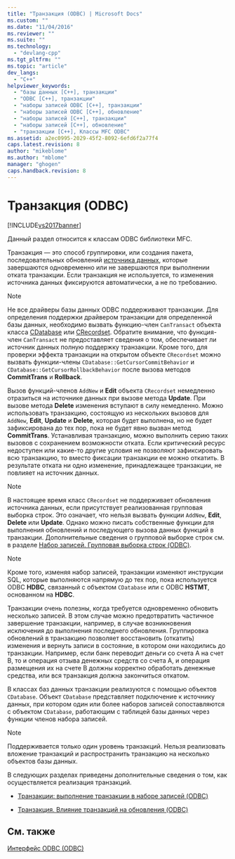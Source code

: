 ```yaml
---
title: "Транзакция (ODBC) | Microsoft Docs"
ms.custom: ""
ms.date: "11/04/2016"
ms.reviewer: ""
ms.suite: ""
ms.technology: 
  - "devlang-cpp"
ms.tgt_pltfrm: ""
ms.topic: "article"
dev_langs: 
  - "C++"
helpviewer_keywords: 
  - "базы данных [C++], транзакции"
  - "ODBC [C++], транзакции"
  - "наборы записей ODBC [C++], транзакции"
  - "наборы записей ODBC [C++], обновление"
  - "наборы записей [C++], транзакции"
  - "наборы записей [C++], обновление"
  - "транзакции [C++], Классы MFC ODBC"
ms.assetid: a2ec0995-2029-45f2-8092-6efd6f2a77f4
caps.latest.revision: 8
author: "mikeblome"
ms.author: "mblome"
manager: "ghogen"
caps.handback.revision: 8
---
```

# Транзакция (ODBC)
[!INCLUDE[vs2017banner](../../assembler/inline/includes/vs2017banner.md)]

Данный раздел относится к классам ODBC библиотеки MFC.  
  
 Транзакция — это способ группировки, или создания пакета, последовательных обновлений [источника данных](../../data/odbc/data-source-odbc.md), которые завершаются одновременно или не завершаются при выполнении отката транзакции.  Если транзакция не используется, то изменения источника данных фиксируются автоматически, а не по требованию.  
  
> [!NOTE]
>  Не все драйверы базы данных ODBC поддерживают транзакции.  Для определения поддержки драйвером транзакции для определенной базы данных, необходимо вызвать функцию\-член `CanTransact` объекта класса [CDatabase](../../mfc/reference/cdatabase-class.md) или [CRecordset](../Topic/CRecordset%20Class.md).  Обратите внимание, что функция\-член `CanTransact` не предоставляет сведения о том, обеспечивает ли источник данных полную поддержку транзакции.  Кроме того, для проверки эффекта транзакции на открытом объекте `CRecordset` можно вызвать функции\-члены `CDatabase::GetCursorCommitBehavior` и `CDatabase::GetCursorRollbackBehavior` после вызова методов **CommitTrans** и **Rollback**.  
  
 Вызов функций\-членов `AddNew` и **Edit** объекта `CRecordset` немедленно отразиться на источнике данных при вызове метода **Update**.  При вызове метода **Delete** изменения вступают в силу немедленно.  Можно использовать транзакцию, состоящую из нескольких вызовов для `AddNew`, **Edit**, **Update** и **Delete**, которая будет выполнена, но не будет зафиксирована до тех пор, пока не будет явно вызван метод **CommitTrans**.  Устанавливая транзакцию, можно выполнить серию таких вызовов с сохранением возможности отката.  Если критический ресурс недоступен или какие\-то другие условия не позволяют зафиксировать всю транзакцию, то вместо фиксации транзакции ее можно откатить.  В результате отката ни одно изменение, принадлежащее транзакции, не повлияет на источник данных.  
  
> [!NOTE]
>  В настоящее время класс `CRecordset` не поддерживает обновления источника данных, если присутствует реализованная групповая выборка строк.  Это означает, что нельзя вызвать функции `AddNew`, **Edit**, **Delete** или **Update**.  Однако можно писать собственные функции для выполнения обновлений и последующего вызова данных функций в транзакции.  Дополнительные сведения о групповой выборке строк см. в разделе [Набор записей. Групповая выборка строк \(ODBC\)](../Topic/Recordset:%20Fetching%20Records%20in%20Bulk%20\(ODBC\).md).  
  
> [!NOTE]
>  Кроме того, изменяя набор записей, транзакции изменяют инструкции SQL, которые выполняются напрямую до тех пор, пока используется ODBC **HDBC**, связанный с объектом `CDatabase` или с ODBC **HSTMT**, основанном на **HDBC**.  
  
 Транзакции очень полезны, когда требуется одновременно обновить несколько записей.  В этом случае можно предотвратить частичное завершение транзакции, например, в случае возникновения исключения до выполнения последнего обновления.  Группировка обновлений в транзакцию позволяет восстановить \(откатить\) изменения и вернуть записи в состояние, в котором они находились до транзакции.  Например, если банк переводит деньги со счета А на счет В, то и операция отзыва денежных средств со счета А, и операция размещения их на счете B должны корректно обработать денежные средства, или вся транзакция должна закончиться откатом.  
  
 В классах баз данных транзакции реализуются с помощью объектов `CDatabase`.  Объект `CDatabase` представляет подключение к источнику данных, при котором один или более наборов записей сопоставляются с объектом `CDatabase`, работающим с таблицей базы данных через функции членов набора записей.  
  
> [!NOTE]
>  Поддерживается только один уровень транзакций.  Нельзя реализовать вложение транзакций и распространить транзакцию на несколько объектов базы данных.  
  
 В следующих разделах приведены дополнительные сведения о том, как осуществляется реализация транзакций.  
  
-   [Транзакции: выполнение транзакции в наборе записей \(ODBC\)](../../data/odbc/transaction-performing-a-transaction-in-a-recordset-odbc.md)  
  
-   [Транзакция. Влияние транзакций на обновления \(ODBC\)](../../data/odbc/transaction-how-transactions-affect-updates-odbc.md)  
  
## См. также  
 [Интерфейс ODBC \(ODBC\)](../Topic/Open%20Database%20Connectivity%20\(ODBC\).md)